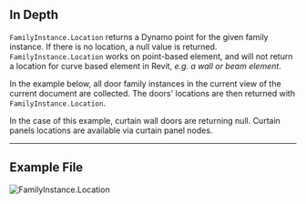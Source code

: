 ## In Depth
`FamilyInstance.Location` returns a Dynamo point for the given family instance. If there is no location, a null value is returned. `FamilyInstance.Location` works on point-based element, and will not return a location for curve based element in Revit, _e.g. a wall or beam element_.

In the example below, all door family instances in the current view of the current document are collected. The doors' locations are then returned with `FamilyInstance.Location`. 

In the case of this example, curtain wall doors are returning null. Curtain panels locations are available via curtain panel nodes.
___
## Example File

![FamilyInstance.Location](./Revit.Elements.FamilyInstance.Location_img.jpg)